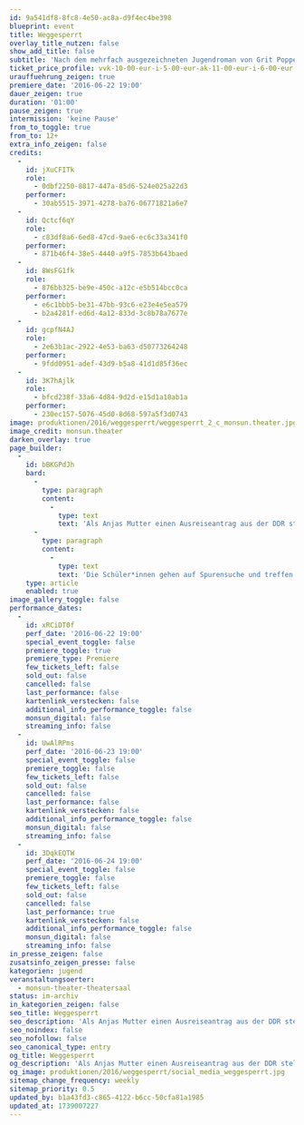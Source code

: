 ```yaml
---
id: 9a541df8-8fc8-4e50-ac8a-d9f4ec4be398
blueprint: event
title: Weggesperrt
overlay_title_nutzen: false
show_add_title: false
subtitle: 'Nach dem mehrfach ausgezeichneten Jugendroman von Grit Poppe'
ticket_price_profile: vvk-10-00-eur-i-5-00-eur-ak-11-00-eur-i-6-00-eur
urauffuehrung_zeigen: true
premiere_date: '2016-06-22 19:00'
dauer_zeigen: true
duration: '01:00'
pause_zeigen: true
intermission: 'keine Pause'
from_to_toggle: true
from_to: 12+
extra_info_zeigen: false
credits:
  -
    id: jXuCFITk
    role:
      - 0dbf2250-8817-447a-85d6-524e025a22d3
    performer:
      - 30ab5515-3971-4278-ba76-06771821a6e7
  -
    id: Qctcf6qY
    role:
      - c83df8a6-6ed8-47cd-9ae6-ec6c33a341f0
    performer:
      - 871b46f4-38e5-4440-a9f5-7853b643baed
  -
    id: 8WsFG1fk
    role:
      - 876bb325-be9e-450c-a12c-e5b514bcc0ca
    performer:
      - e6c1bbb5-be31-47bb-93c6-e23e4e5ea579
      - b2a4281f-ed6d-4a12-833d-3c8b78a7677e
  -
    id: gcpfN4AJ
    role:
      - 2e63b1ac-2922-4e53-ba63-d50773264248
    performer:
      - 9fdd0951-adef-43d9-b5a8-41d1d85f36ec
  -
    id: 3K7hAjlk
    role:
      - bfcd238f-33a6-4d84-9d2d-e15d1a18ab1a
    performer:
      - 230ec157-5076-45d0-8d68-597a5f3d0743
image: produktionen/2016/weggesperrt/weggesperrt_2_c_monsun.theater.jpg
image_credit: monsun.theater
darken_overlay: true
page_builder:
  -
    id: bBKGPdJh
    bard:
      -
        type: paragraph
        content:
          -
            type: text
            text: 'Als Anjas Mutter einen Ausreiseantrag aus der DDR stellt und von der Stasi verhaftet wird, wird die 14-Jährige in eine Einrichtung der Jugendhilfe gebracht. Anja ist geschockt von der Willkür der Erzieher, der Gewalt und dem Drill: Sport und Arbeit bis zum Umfallen. Anja fragt sich immer wieder, was sie denn verbrochen hat. Es gibt nur einen Ausweg: Flucht.'
      -
        type: paragraph
        content:
          -
            type: text
            text: 'Die Schüler*innen gehen auf Spurensuche und treffen auf Zeitzeugen. Das Stück ist ein Plädoyer für den Mut zum Widerstand gegen Gewalt und staatliche Willkür.'
    type: article
    enabled: true
image_gallery_toggle: false
performance_dates:
  -
    id: xRCiDT0f
    perf_date: '2016-06-22 19:00'
    special_event_toggle: false
    premiere_toggle: true
    premiere_type: Premiere
    few_tickets_left: false
    sold_out: false
    cancelled: false
    last_performance: false
    kartenlink_verstecken: false
    additional_info_performance_toggle: false
    monsun_digital: false
    streaming_info: false
  -
    id: UwAlRPms
    perf_date: '2016-06-23 19:00'
    special_event_toggle: false
    premiere_toggle: false
    few_tickets_left: false
    sold_out: false
    cancelled: false
    last_performance: false
    kartenlink_verstecken: false
    additional_info_performance_toggle: false
    monsun_digital: false
    streaming_info: false
  -
    id: 3DqkEQTW
    perf_date: '2016-06-24 19:00'
    special_event_toggle: false
    premiere_toggle: false
    few_tickets_left: false
    sold_out: false
    cancelled: false
    last_performance: true
    kartenlink_verstecken: false
    additional_info_performance_toggle: false
    monsun_digital: false
    streaming_info: false
in_presse_zeigen: false
zusatsinfo_zeigen_presse: false
kategorien: jugend
veranstaltungsoerter:
  - monsun-theater-theatersaal
status: im-archiv
in_kategorien_zeigen: false
seo_title: Weggesperrt
seo_description: 'Als Anjas Mutter einen Ausreiseantrag aus der DDR stellt und von der Stasi verhaftet wird, wird die 14-Jährige in eine Einrichtung der Jugendhilfe gebracht.'
seo_noindex: false
seo_nofollow: false
seo_canonical_type: entry
og_title: Weggesperrt
og_description: 'Als Anjas Mutter einen Ausreiseantrag aus der DDR stellt und von der Stasi verhaftet wird, wird die 14-Jährige in eine Einrichtung der Jugendhilfe gebracht.'
og_image: produktionen/2016/weggesperrt/social_media_weggesperrt.jpg
sitemap_change_frequency: weekly
sitemap_priority: 0.5
updated_by: b1a43fd3-c865-4122-b6cc-50cfa81a1985
updated_at: 1739007227
---
```

